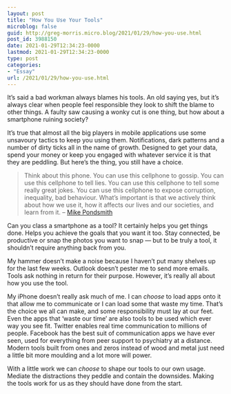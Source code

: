 ```yaml
---
layout: post
title: "How You Use Your Tools"
microblog: false
guid: http://greg-morris.micro.blog/2021/01/29/how-you-use.html
post_id: 3988150
date: 2021-01-29T12:34:23-0000
lastmod: 2021-01-29T12:34:23-0000
type: post
categories:
- "Essay"
url: /2021/01/29/how-you-use.html
---
```

<!--kg-card-begin: html--><p>It’s said a bad workman always blames his tools. An old saying yes, but it’s always clear when people feel responsible they look to shift the blame to other things. A faulty saw causing a wonky cut is one thing, but how about a smartphone ruining society?</p>
<p>It’s true that almost all the big players in mobile applications use some unsavoury tactics to keep you using them. Notifications, dark patterns and a number of dirty ticks all in the name of growth. Designed to get your data, spend your money or keep you engaged with whatever service it is that they are peddling. But here’s the thing, you still have a choice.</p>
<blockquote><p>Think about this phone. You can use this cellphone to gossip. You can use this cellphone to tell lies. You can use this cellphone to tell some really great jokes. You can use this cellphone to expose corruption, inequality, bad behaviour. What’s important is that we actively think about how we use it, how it affects our lives and our societies, and learn from it. – <a href="https://www.theatlantic.com/magazine/archive/2020/12/mike-pondsmith-cyberpunk-2077/616924/">Mike Pondsmith</a></p></blockquote>
<p>Can you class a smartphone as a tool? It certainly helps you get things done. Helps you achieve the goals that you want it too. Stay connected, be productive or snap the photos you want to snap — but to be truly a tool, it shouldn’t require anything back from you.</p>
<p>My hammer doesn’t make a noise because I haven’t put many shelves up for the last few weeks. Outlook doesn’t pester me to send more emails. Tools ask nothing in return for their purpose. However, it’s really all about how you use the tool.</p>
<p>My iPhone doesn’t really ask much of me. I can <em>choose</em> to load apps onto it that allow me to communicate or I can load some that waste my time. That’s the choice we all can make, and some responsibility must lay at our feet. Even the apps that ‘waste our time’ are also tools to be used which ever way you see fit. Twitter enables real time communication to millions of people. Facebook has the best suit of communication apps we have ever seen, used for everything from peer support to psychiatry at a distance. Modern tools built from ones and zeros instead of wood and metal just need a little bit more moulding and a lot more will power.</p>
<p>With a little work we can <em>choose</em> to shape our tools to our own usage. Mediate the distractions they peddle and contain the downsides. Making the tools work for us as they should have done from the start.</p>
<!--kg-card-end: html-->
